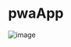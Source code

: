 # pwaApp
![image](https://user-images.githubusercontent.com/91948963/199927583-6ec9a100-455b-449f-bf6d-e7fefbaa9b06.png)
